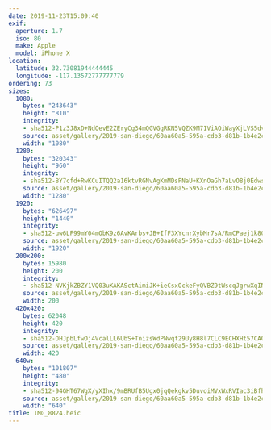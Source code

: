 ```yaml
---
date: 2019-11-23T15:09:40
exif:
  aperture: 1.7
  iso: 80
  make: Apple
  model: iPhone X
location:
  latitude: 32.73081944444445
  longitude: -117.13572777777779
ordering: 73
sizes:
  1080:
    bytes: "243643"
    height: "810"
    integrity:
    - sha512-P1z3J8xD+NdOevE2ZEryCg34mQGVGgRKN5VQZK9M71ViAOiWayXjLVS5dvXFLvMHCAzLhTROLLZPIKZ2h4oV3Q==
    source: asset/gallery/2019-san-diego/60aa60a5-595a-cdb3-d81b-1b4e2cc5d94d~1080.jpg
    width: "1080"
  1280:
    bytes: "320343"
    height: "960"
    integrity:
    - sha512-8Y7cfd+RwKCuITQQ2a16ktvRGNvAgKmMDsPNaU+KXnOaGh7aLvO8j0Edwse/WbPWl+UhumB80mMNiGs7IX313Q==
    source: asset/gallery/2019-san-diego/60aa60a5-595a-cdb3-d81b-1b4e2cc5d94d~1280.jpg
    width: "1280"
  1920:
    bytes: "626497"
    height: "1440"
    integrity:
    - sha512-uw6LF99mY04mObK9z6AvKArbs+JB+IfF3XYcnrXybMr7sA/RmCPaej1k80j9DiqL0isms/RDA20xXujvNU4ylg==
    source: asset/gallery/2019-san-diego/60aa60a5-595a-cdb3-d81b-1b4e2cc5d94d~1920.jpg
    width: "1920"
  200x200:
    bytes: 15980
    height: 200
    integrity:
    - sha512-NVKjkZBZY1VQ03uKAKASctAimiJK+ieCsxOckeFyQVBZ9tWscqJgrwXqINZ0FXzpmFi20JD1G24vZAXXPCB/dw==
    source: asset/gallery/2019-san-diego/60aa60a5-595a-cdb3-d81b-1b4e2cc5d94d~200x200.jpg
    width: 200
  420x420:
    bytes: 62048
    height: 420
    integrity:
    - sha512-OHJpbLfwOj4VcalLL6UbS+TnizsWdPNwqf29Uy8H8l7CLC9ECHXHt57CA0GvZtD/keqGX3sIXh0Y92ZerftaLA==
    source: asset/gallery/2019-san-diego/60aa60a5-595a-cdb3-d81b-1b4e2cc5d94d~420x420.jpg
    width: 420
  640w:
    bytes: "101807"
    height: "480"
    integrity:
    - sha512-94GHT67WgX/yXIhx/9mBRUfB5Ugx0jqQekgkv5DuvoiMVxWxRVIac3iBfhpQr+UuifPonZhPK5SimYSaWINCZQ==
    source: asset/gallery/2019-san-diego/60aa60a5-595a-cdb3-d81b-1b4e2cc5d94d~640w.jpg
    width: "640"
title: IMG_8824.heic
---
```


